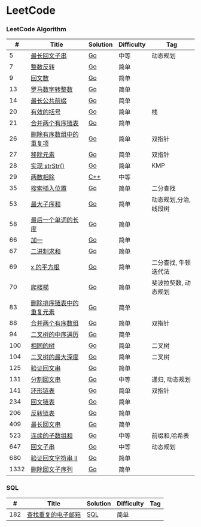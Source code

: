 LeetCode
========

### LeetCode Algorithm


| # | Title | Solution | Difficulty | Tag |
|---| ----- | -------- | ---------- | ---------- |
|5|[最长回文子串](https://leetcode-cn.com/problems/longest-palindromic-substring/)|[Go](./5-longestPalindrome/5-longestPalindrome.go)|中等|动态规划|
|7|[整数反转](https://leetcode-cn.com/problems/reverse-integer/)|[Go](./7-reverseInteger/7-reverseInteger.go)|简单||
|9|[回文数](https://leetcode-cn.com/problems/palindrome-number/)|[Go](./9-isPalindrome/9-isPalindrome.go)|简单||
|13|[罗马数字转整数](https://leetcode-cn.com/problems/roman-to-integer/)|[Go](./13-romanToInt/13-romanToInt.go)|简单||
|14|[最长公共前缀](https://leetcode-cn.com/problems/longest-common-prefix/)|[Go](./14-longestCommonPrefix/14-longestCommonPrefix.go)|简单||
|20|[有效的括号](https://leetcode-cn.com/problems/valid-parentheses/)|[Go](./20-isValid/20-isValid.go)|简单|栈|
|21|[合并两个有序链表](https://leetcode-cn.com/problems/merge-two-sorted-lists/)|[Go](./21-mergeTwoLists/21-mergeTwoLists.go)|简单||
|26|[删除有序数组中的重复项](https://leetcode-cn.com/problems/remove-duplicates-from-sorted-array/)|[Go](./26-removeDuplicates/26-removeDuplicates.go)|简单|双指针|
|27|[移除元素](https://leetcode-cn.com/problems/remove-element/)|[Go](./27/27-removeElement.go)|简单|双指针|
|28|[实现 strStr()](https://leetcode-cn.com/problems/implement-strstr/)|[Go](./28/28-strStr.go)|简单|KMP|
|29|[两数相除](https://leetcode-cn.com/problems/divide-two-integers/)|[C++](./29-DivideTwoIntegers/29-DivideTwoIntegers.cpp)|中等||
|35|[搜索插入位置](https://leetcode-cn.com/problems/search-insert-position/)|[Go](./35/35-searchInsert.go)|简单|二分查找|
|53|[最大子序和](https://leetcode-cn.com/problems/maximum-subarray/)|[Go](./53-maxSubArray/53-maxSubArray.go)|简单|动态规划,分治,线段树|
|58|[最后一个单词的长度](https://leetcode-cn.com/problems/length-of-last-word/)|[Go](./58/58-lengthOfLastWord.go)|简单||
|66|[加一](https://leetcode-cn.com/problems/plus-one/)|[Go](./66/66-plusOne.go)|简单||
|67|[二进制求和](https://leetcode-cn.com/problems/add-binary/)|[Go](./67/67-addBinary.go)|简单||
|69|[x 的平方根](https://leetcode-cn.com/problems/sqrtx/)|[Go](./69/69-mySqrt.go)|简单|二分查找, 牛顿迭代法|
|70|[爬楼梯](https://leetcode-cn.com/problems/climbing-stairs/)|[Go](./70/70-climbStairs.go)|简单|斐波拉契数, 动态规划|
|83|[删除排序链表中的重复元素](https://leetcode-cn.com/problems/remove-duplicates-from-sorted-list/)|[Go](./83/83-deleteDuplicates.go)|简单||
|88|[合并两个有序数组](https://leetcode-cn.com/problems/merge-sorted-array/)|[Go](./88/88-merge.go)|简单|双指针|
|94|[二叉树的中序遍历](https://leetcode-cn.com/problems/binary-tree-inorder-traversal/)|[Go](./94/94-inorderTraversal.go)|简单||
|100|[相同的树](https://leetcode-cn.com/problems/same-tree/)|[Go](./100-isSameTree/100-isSameTree.go)|简单|二叉树|
|104|[二叉树的最大深度](https://leetcode-cn.com/problems/maximum-depth-of-binary-tree/)|[Go](./104-maxDepth/104-maxDepth.go)|简单|二叉树|
|125|[验证回文串](https://leetcode-cn.com/problems/valid-palindrome/)|[Go](./125-isPalindrome/125-isPalindrome.go)|简单||
|131|[分割回文串](https://leetcode-cn.com/problems/palindrome-partitioning/) | [Go](./131-partition/131-partition.go)|中等|递归, 动态规划|
|141|[环形链表](https://leetcode-cn.com/problems/linked-list-cycle/)|[Go](./141-hasCycle/141-hasCycle.go)|简单|双指针|
|234|[回文链表](https://leetcode-cn.com/problems/palindrome-linked-list/)|[Go](./234-isPalindrome/234-isPalindrome.go)|简单||
|206|[反转链表](https://leetcode-cn.com/problems/reverse-linked-list/)|[Go](./206-reverseList/206-reverseList.go)|简单||
|409|[最长回文串](https://leetcode-cn.com/problems/longest-palindrome/)|[Go](./409-longestPalindrome/409-longestPalindrome.go)|简单||
|523|[连续的子数组和](https://leetcode-cn.com/problems/continuous-subarray-sum/)|[Go](./523-checkSubarraySum/523-checkSubarraySum.go)|中等|前缀和,哈希表|
|647|[回文子串](https://leetcode-cn.com/problems/palindromic-substrings/)|[Go](./647-countSubstrings/647-countSubstrings.go)|中等|动态规划||
|680|[验证回文字符串 Ⅱ](https://leetcode-cn.com/problems/valid-palindrome-ii/)|[Go](./680-validPalindrome/680-validPalindrome.go)|简单||
|1332|[删除回文子序列](https://leetcode-cn.com/problems/remove-palindromic-subsequences/)|[Go](./1332-removePalindromeSub/1332-removePalindromeSub.go)|简单||

### SQL

| # | Title | Solution | Difficulty | Tag |
|---| ----- | -------- | ---------- | ---------- |
|182|[查找重复的电子邮箱](https://leetcode-cn.com/problems/duplicate-emails/)|[SQL](./182-repeatedEmail/182-repeatedEmail.sql)|简单||

